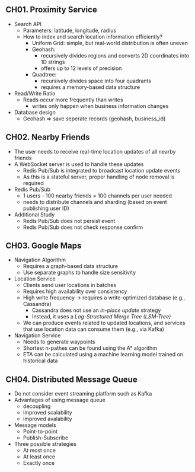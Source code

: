 ## CH01. Proximity Service

- Search API
    - Parameters: latitude, longitude, radius
    - How to index and search location information efficiently?
        - Uniform Grid: simple, but real-world distribution is often uneven
        - Geohash:
            - recursively divides regions and converts 2D coordinates into 1D strings
            - offers up to 12 levels of precision
        - Quadtree:
            - recursively divides space into four quadrants
            - requires a memory-based data structure
- Read/Write Ratio
    - Reads occur more frequently than writes
        - writes only happen when business information changes
- Database design
    - Geohash ⇒ save seperate records (geohash, business_id)

## CH02. Nearby Friends

- The user needs to receive real-time location updates of all nearby friends
- A WebSocket server is used to handle these updates
    - Redis Pub/Sub is integrated to broadcast location update events
    - As this is a stateful server, proper handling of node removal is required
- Redis Pub/Sub
    - 1 users - 100 nearby friends = 100 channels per user needed
    - needs to distribute channels and sharding (based on event publishing user ID)
- Additional Study
    - Redis Pub/Sub does not persist event
    - Redis Pub/Sub does not check response confirm

## CH03. Google Maps

- Navigation Algorithm
    - Requires a graph-based data structure
    - Use separate graphs to handle size sensitivity
- Location Service
    - Clients send user locations in batches
    - Requires high availability over consistency
    - High write frequency → requires a write-optimized database (e.g., Cassandra)
        - Cassandra does not use an *in-place update* strategy
        - Instead, it uses a *Log-Structured Merge Tree (LSM-Tree)*
    - We can produce events related to updated locations, and services that use location data can consume them (e.g., via Kafka)
- Navigation Service
    - Needs to generate waypoints
    - Shortest n-pathes can be found using the A* algorithm
    - ETA can be calculated using a machine learning model trained on historical data

## CH04. Distributed Message Queue

- Do not consider event streaming platform such as Kafka
- Advantages of using message queue
    - decoupling
    - improved scalability
    - improved avalability
- Message models
    - Point-to-point
    - Publish-Subscribe
- Three possible strategies
    - At most once
    - At least once
    - Exactly once
